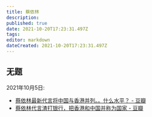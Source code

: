 ```yaml
---
title: 蔡依林
description: 
published: true
date: 2021-10-20T17:23:31.497Z
tags: 
editor: markdown
dateCreated: 2021-10-20T17:23:31.497Z
---
```


## 无题

2021年10月5日:

+ [蔡依林最新代言将中国与香港并列。。什么水平？ - 豆瓣](https://web.archive.org/web/20211020074915/https://www.douban.com/group/topic/248867079/)
+ [蔡依林代言渣打银行，把香港和中国并称为国家 - 豆瓣](https://web.archive.org/web/20211020075046/https://www.douban.com/group/topic/248920513/)
